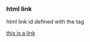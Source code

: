 <!doctype html>
<HTML>
<body>
<h3>html link</h3>
<p>html link id defined with the tag</p>
<a href=""http//www w3school.com">this is a link</a> 
</body>
</HTML>

